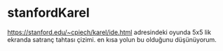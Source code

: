 # stanfordKarel

https://stanford.edu/~cpiech/karel/ide.html adresindeki oyunda 5x5 lik ekranda satranç tahtası çizimi. en kısa yolun bu olduğunu düşünüyorum.
